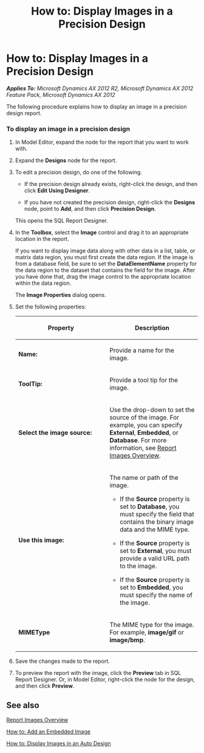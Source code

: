 ﻿---
title: 'How to: Display Images in a Precision Design'
TOCTitle: 'How to: Display Images in a Precision Design'
ms:assetid: 0a3c3451-b8ee-44ad-961a-d880d313bc02
ms:mtpsurl: https://technet.microsoft.com/en-us/library/Cc565754(v=AX.60)
ms:contentKeyID: 28119302
ms.date: 11/07/2012
mtps_version: v=AX.60
---

# How to: Display Images in a Precision Design 


_**Applies To:** Microsoft Dynamics AX 2012 R2, Microsoft Dynamics AX 2012 Feature Pack, Microsoft Dynamics AX 2012_

The following procedure explains how to display an image in a precision design report.

### To display an image in a precision design

1.  In Model Editor, expand the node for the report that you want to work with.

2.  Expand the **Designs** node for the report.

3.  To edit a precision design, do one of the following.
    
      - If the precision design already exists, right-click the design, and then click **Edit Using Designer**.
    
      - If you have not created the precision design, right-click the **Designs** node, point to **Add**, and then click **Precision Design**.
    
    This opens the SQL Report Designer.

4.  In the **Toolbox**, select the **Image** control and drag it to an appropriate location in the report.
    
    If you want to display image data along with other data in a list, table, or matrix data region, you must first create the data region. If the image is from a database field, be sure to set the **DataElementName** property for the data region to the dataset that contains the field for the image. After you have done that, drag the image control to the appropriate location within the data region.
    
    The **Image Properties** dialog opens.

5.  Set the following properties:
    
    <table>
    <colgroup>
    <col style="width: 50%" />
    <col style="width: 50%" />
    </colgroup>
    <thead>
    <tr class="header">
    <th><p>Property</p></th>
    <th><p>Description</p></th>
    </tr>
    </thead>
    <tbody>
    <tr class="odd">
    <td><p><strong>Name:</strong></p></td>
    <td><p>Provide a name for the image.</p></td>
    </tr>
    <tr class="even">
    <td><p><strong>ToolTip:</strong></p></td>
    <td><p>Provide a tool tip for the image.</p></td>
    </tr>
    <tr class="odd">
    <td><p><strong>Select the image source:</strong></p></td>
    <td><p>Use the drop-down to set the source of the image. For example, you can specify <strong>External</strong>, <strong>Embedded</strong>, or <strong>Database</strong>. For more information, see <a href="report-images-overview.md">Report Images Overview</a>.</p></td>
    </tr>
    <tr class="even">
    <td><p><strong>Use this image:</strong></p></td>
    <td><p>The name or path of the image.</p>
    <ul>
    <li><p>If the <strong>Source</strong> property is set to <strong>Database</strong>, you must specify the field that contains the binary image data and the MIME type.</p></li>
    <li><p>If the <strong>Source</strong> property is set to <strong>External</strong>, you must provide a valid URL path to the image.</p></li>
    <li><p>If the <strong>Source</strong> property is set to <strong>Embedded</strong>, you must specify the name of the image.</p></li>
    </ul></td>
    </tr>
    <tr class="odd">
    <td><p><strong>MIMEType</strong></p></td>
    <td><p>The MIME type for the image. For example, <strong>image/gif</strong> or <strong>image/bmp</strong>.</p></td>
    </tr>
    </tbody>
    </table>


6.  Save the changes made to the report.

7.  To preview the report with the image, click the **Preview** tab in SQL Report Designer. Or, in Model Editor, right-click the node for the design, and then click **Preview**.

## See also

[Report Images Overview](report-images-overview.md)

[How to: Add an Embedded Image](how-to-add-an-embedded-image.md)

[How to: Display Images in an Auto Design](how-to-display-images-in-an-auto-design.md)

